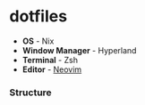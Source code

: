# dotfiles
* **OS** - Nix
* **Window Manager** - Hyperland
* **Terminal** - Zsh
* **Editor** - [Neovim](https://github.com/dabeycorn/nvim)

### Structure
